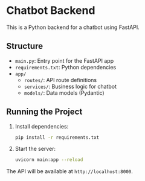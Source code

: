 # Chatbot Backend

This is a Python backend for a chatbot using FastAPI.

## Structure
- `main.py`: Entry point for the FastAPI app
- `requirements.txt`: Python dependencies
- `app/`
  - `routes/`: API route definitions
  - `services/`: Business logic for chatbot
  - `models/`: Data models (Pydantic)

## Running the Project
1. Install dependencies:
   ```sh
   pip install -r requirements.txt
   ```
2. Start the server:
   ```sh
   uvicorn main:app --reload
   ```

The API will be available at `http://localhost:8000`.
